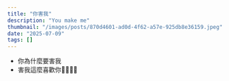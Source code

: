 ```yaml
---
title: "你害我"
description: "You make me"
thumbnail: "/images/posts/870d4601-ad0d-4f62-a57e-925db8e36159.jpeg"
date: "2025-07-09"
tags: []
---
```

- 你為什麼要害我
- 害我這麼喜歡你🤬🤬😭😭
